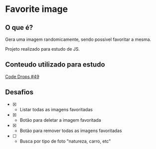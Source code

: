 # Favorite image

## O que é?

Gera uma imagem randomicamente, sendo possivel favoritar a mesma.

Projeto realizado para estudo de JS.

## Conteudo utilizado para estudo

[Code Drops #49](https://www.youtube.com/watch?v=De5np8phQxo)

## Desafios

- [x] - Listar todas as imagens favoritadas

- [x] - Botão para deletar a imagem favoritada

- [x] - Botão para remover todas as imagens favoritadas

- [ ] - Busca por tipo de foto "natureza, carro, etc"
